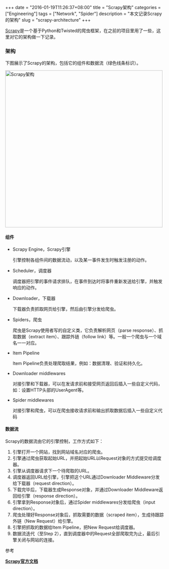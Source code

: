 +++
date = "2016-01-19T11:26:37+08:00"
title = "Scrapy架构"
categories = ["Engineering"]
tags = ["Network", "Spider"]
description = "本文记录Scrapy的架构"
slug = "scrapy-architecture"
+++

[Scrapy](http://scrapy.readthedocs.org/)是一个基于Python和Twisted的爬虫框架，在之前的项目里用了一些，这里对它的架构做一下记录。

### 架构

下图展示了Scrapy的架构，包括它的组件和数据流（绿色线条标识）。

<img src="/images/scrapy-architecture.png" alt="Scrapy架构" style="width: 500px;"/>

#### 组件

* Scrapy Engine，Scrapy引擎

    引擎控制各组件间的数据流动，以及某一事件发生时触发注册的动作。

* Scheduler，调度器

    调度器把引擎的事件请求排队，在事件到达时将事件重新发送给引擎，并触发响应的动作。

* Downloader，下载器

    下载器负责抓取网页给引擎，然后由引擎分发给爬虫。

* Spiders，爬虫

    爬虫是Scrapy使用者写的自定义类，它负责解析网页（parse response）、抓取数据（extract item）、跟踪外链（follow link）等。一般一个爬虫与一个域名一一对应。

* Item Pipeline

    Item Pipeline负责处理爬取结果，例如：数据清理、验证和持久化。

* Downloader middlewares

    对接引擎和下载器，可以在发请求前和接受网页返回后插入一些自定义代码，如：设置HTTP头部的UserAgent等。

* Spider middlewares

    对接引擎和爬虫，可以在爬虫接收请求前和输出抓取数据后插入一些自定义代码

#### 数据流

Scrapy的数据流由它的引擎控制，工作方式如下：

1. 引擎打开一个网站，找到网站域名对应的爬虫。
2. 引擎通过爬虫获取起始URL，并把起始URL以Request对象的方式提交给调度器。
3. 引擎从调度器请求下一个待爬取的URL。
4. 调度器返回URL给引擎，引擎把这个URL通过Downloader Middleware分发给下载器（request direction）。
5. 下载完毕后，下载器生成Response对象，并通过Downloader Middleware返回给引擎（response direction）。
6. 引擎拿到Response对象后，通过Spider middlewares分发给爬虫（input direction）。
7. 爬虫处理好Response对象后，抓取需要的数据（scraped item），生成待跟踪外链（New Request）给引擎。
8. 引擎把抓取的数据给Item Pipeline，把New Request给调度器。
9. 数据流迭代（至Step 2），直到调度器中的Request全部爬取完为止，最后引擎关闭与网站的连接。

参考

__[Scrapy官方文档](http://scrapy.readthedocs.org/en/latest/topics/architecture.html)__